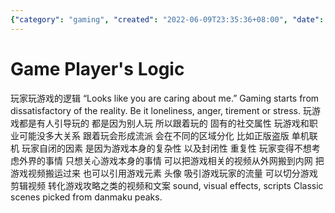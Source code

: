 ```yaml
---
{"category": "gaming", "created": "2022-06-09T23:35:36+08:00", "date": "2022-06-09 23:35:36", "description": "This article explores the psychology behind gaming, delving into the reasons why individuals turn to games for escape from reality and how it is influenced by peers. It also examines the formation of gaming subcultures based on legitimacy and play modes. Furthermore, it highlights the isolation that gamers might experience due to game characteristics and suggests incorporating game elements in content or repurposing footage into strategies and tutorials as ways to attract this audience.", "modified": "2022-06-09T23:52:36+08:00", "tags": ["gaming logic", "subcultures in gaming", "isolation and gaming", "gaming audience attraction", "game elements in content", "repurposing game footage", "gamer demographic"], "title": "Understanding the Psychology of Gaming and Its Impact on Community Formation"}
---
```

# Game Player's Logic
玩家玩游戏的逻辑
“Looks like you are caring about me.”
Gaming starts from dissatisfactory of the reality. Be it loneliness, anger, tirement or stress.
玩游戏都是有人引导玩的 都是因为别人玩 所以跟着玩的 固有的社交属性
玩游戏和职业可能没多大关系
跟着玩会形成流派 会在不同的区域分化 比如正版盗版 单机联机
玩家自闭的因素 是因为游戏本身的复杂性 以及封闭性 重复性 玩家变得不想考虑外界的事情 只想关心游戏本身的事情
可以把游戏相关的视频从外网搬到内网 把游戏视频搬运过来 也可以引用游戏元素 头像 吸引游戏玩家的流量 可以切分游戏剪辑视频 转化游戏攻略之类的视频和文案
sound, visual effects, scripts
Classic scenes picked from danmaku peaks.